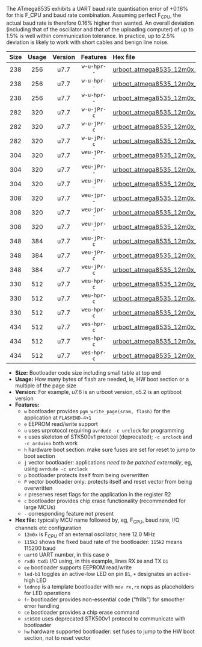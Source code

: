 The ATmega8535 exhibits a UART baud rate quantisation error of +0.16% for this F_CPU and baud rate combination. Assuming perfect F<sub>CPU</sub>, the actual baud rate is therefore 0.16% higher than wanted. An overall deviation (including that of the oscillator and that of the uploading computer) of up to 1.5% is well within communication tolerance. In practice, up to 2.5% deviation is likely to work with short cables and benign line noise.

|Size|Usage|Version|Features|Hex file|
|:-:|:-:|:-:|:-:|:--|
|238|256|u7.7|`w-u-hpr--`|[urboot_atmega8535_12m0x_++38k4_uart0_rxd0_txd1_led+b0_fr_hw.hex](https://raw.githubusercontent.com/stefanrueger/urboot.hex/main/mcus/atmega8535/external_oscillator/fcpu_12m0x/br_++38k4/urboot_atmega8535_12m0x_++38k4_uart0_rxd0_txd1_led+b0_fr_hw.hex)|
|238|256|u7.7|`w-u-hpr--`|[urboot_atmega8535_12m0x_++38k4_uart0_rxd0_txd1_led+b7_fr_hw.hex](https://raw.githubusercontent.com/stefanrueger/urboot.hex/main/mcus/atmega8535/external_oscillator/fcpu_12m0x/br_++38k4/urboot_atmega8535_12m0x_++38k4_uart0_rxd0_txd1_led+b7_fr_hw.hex)|
|238|256|u7.7|`w-u-hpr--`|[urboot_atmega8535_12m0x_++38k4_uart0_rxd0_txd1_lednop_fr_hw.hex](https://raw.githubusercontent.com/stefanrueger/urboot.hex/main/mcus/atmega8535/external_oscillator/fcpu_12m0x/br_++38k4/urboot_atmega8535_12m0x_++38k4_uart0_rxd0_txd1_lednop_fr_hw.hex)|
|282|320|u7.7|`w-u-jPr-c`|[urboot_atmega8535_12m0x_++38k4_uart0_rxd0_txd1_led+b0_fr_ce.hex](https://raw.githubusercontent.com/stefanrueger/urboot.hex/main/mcus/atmega8535/external_oscillator/fcpu_12m0x/br_++38k4/urboot_atmega8535_12m0x_++38k4_uart0_rxd0_txd1_led+b0_fr_ce.hex)|
|282|320|u7.7|`w-u-jPr-c`|[urboot_atmega8535_12m0x_++38k4_uart0_rxd0_txd1_led+b7_fr_ce.hex](https://raw.githubusercontent.com/stefanrueger/urboot.hex/main/mcus/atmega8535/external_oscillator/fcpu_12m0x/br_++38k4/urboot_atmega8535_12m0x_++38k4_uart0_rxd0_txd1_led+b7_fr_ce.hex)|
|282|320|u7.7|`w-u-jPr-c`|[urboot_atmega8535_12m0x_++38k4_uart0_rxd0_txd1_lednop_fr_ce.hex](https://raw.githubusercontent.com/stefanrueger/urboot.hex/main/mcus/atmega8535/external_oscillator/fcpu_12m0x/br_++38k4/urboot_atmega8535_12m0x_++38k4_uart0_rxd0_txd1_lednop_fr_ce.hex)|
|304|320|u7.7|`weu-jPr--`|[urboot_atmega8535_12m0x_++38k4_uart0_rxd0_txd1_ee_led+b0.hex](https://raw.githubusercontent.com/stefanrueger/urboot.hex/main/mcus/atmega8535/external_oscillator/fcpu_12m0x/br_++38k4/urboot_atmega8535_12m0x_++38k4_uart0_rxd0_txd1_ee_led+b0.hex)|
|304|320|u7.7|`weu-jPr--`|[urboot_atmega8535_12m0x_++38k4_uart0_rxd0_txd1_ee_led+b7.hex](https://raw.githubusercontent.com/stefanrueger/urboot.hex/main/mcus/atmega8535/external_oscillator/fcpu_12m0x/br_++38k4/urboot_atmega8535_12m0x_++38k4_uart0_rxd0_txd1_ee_led+b7.hex)|
|304|320|u7.7|`weu-jPr--`|[urboot_atmega8535_12m0x_++38k4_uart0_rxd0_txd1_ee_lednop.hex](https://raw.githubusercontent.com/stefanrueger/urboot.hex/main/mcus/atmega8535/external_oscillator/fcpu_12m0x/br_++38k4/urboot_atmega8535_12m0x_++38k4_uart0_rxd0_txd1_ee_lednop.hex)|
|308|320|u7.7|`weu-jpr--`|[urboot_atmega8535_12m0x_++38k4_uart0_rxd0_txd1_ee_led+b0_fr.hex](https://raw.githubusercontent.com/stefanrueger/urboot.hex/main/mcus/atmega8535/external_oscillator/fcpu_12m0x/br_++38k4/urboot_atmega8535_12m0x_++38k4_uart0_rxd0_txd1_ee_led+b0_fr.hex)|
|308|320|u7.7|`weu-jpr--`|[urboot_atmega8535_12m0x_++38k4_uart0_rxd0_txd1_ee_led+b7_fr.hex](https://raw.githubusercontent.com/stefanrueger/urboot.hex/main/mcus/atmega8535/external_oscillator/fcpu_12m0x/br_++38k4/urboot_atmega8535_12m0x_++38k4_uart0_rxd0_txd1_ee_led+b7_fr.hex)|
|308|320|u7.7|`weu-jpr--`|[urboot_atmega8535_12m0x_++38k4_uart0_rxd0_txd1_ee_lednop_fr.hex](https://raw.githubusercontent.com/stefanrueger/urboot.hex/main/mcus/atmega8535/external_oscillator/fcpu_12m0x/br_++38k4/urboot_atmega8535_12m0x_++38k4_uart0_rxd0_txd1_ee_lednop_fr.hex)|
|348|384|u7.7|`weu-jPr-c`|[urboot_atmega8535_12m0x_++38k4_uart0_rxd0_txd1_ee_led+b0_fr_ce.hex](https://raw.githubusercontent.com/stefanrueger/urboot.hex/main/mcus/atmega8535/external_oscillator/fcpu_12m0x/br_++38k4/urboot_atmega8535_12m0x_++38k4_uart0_rxd0_txd1_ee_led+b0_fr_ce.hex)|
|348|384|u7.7|`weu-jPr-c`|[urboot_atmega8535_12m0x_++38k4_uart0_rxd0_txd1_ee_led+b7_fr_ce.hex](https://raw.githubusercontent.com/stefanrueger/urboot.hex/main/mcus/atmega8535/external_oscillator/fcpu_12m0x/br_++38k4/urboot_atmega8535_12m0x_++38k4_uart0_rxd0_txd1_ee_led+b7_fr_ce.hex)|
|348|384|u7.7|`weu-jPr-c`|[urboot_atmega8535_12m0x_++38k4_uart0_rxd0_txd1_ee_lednop_fr_ce.hex](https://raw.githubusercontent.com/stefanrueger/urboot.hex/main/mcus/atmega8535/external_oscillator/fcpu_12m0x/br_++38k4/urboot_atmega8535_12m0x_++38k4_uart0_rxd0_txd1_ee_lednop_fr_ce.hex)|
|330|512|u7.7|`weu-hpr-c`|[urboot_atmega8535_12m0x_++38k4_uart0_rxd0_txd1_ee_led+b0_fr_ce_hw.hex](https://raw.githubusercontent.com/stefanrueger/urboot.hex/main/mcus/atmega8535/external_oscillator/fcpu_12m0x/br_++38k4/urboot_atmega8535_12m0x_++38k4_uart0_rxd0_txd1_ee_led+b0_fr_ce_hw.hex)|
|330|512|u7.7|`weu-hpr-c`|[urboot_atmega8535_12m0x_++38k4_uart0_rxd0_txd1_ee_led+b7_fr_ce_hw.hex](https://raw.githubusercontent.com/stefanrueger/urboot.hex/main/mcus/atmega8535/external_oscillator/fcpu_12m0x/br_++38k4/urboot_atmega8535_12m0x_++38k4_uart0_rxd0_txd1_ee_led+b7_fr_ce_hw.hex)|
|330|512|u7.7|`weu-hpr-c`|[urboot_atmega8535_12m0x_++38k4_uart0_rxd0_txd1_ee_lednop_fr_ce_hw.hex](https://raw.githubusercontent.com/stefanrueger/urboot.hex/main/mcus/atmega8535/external_oscillator/fcpu_12m0x/br_++38k4/urboot_atmega8535_12m0x_++38k4_uart0_rxd0_txd1_ee_lednop_fr_ce_hw.hex)|
|434|512|u7.7|`wes-hpr-c`|[urboot_atmega8535_12m0x_++38k4_uart0_rxd0_txd1_ee_led+b0_fr_ce_stk500_hw.hex](https://raw.githubusercontent.com/stefanrueger/urboot.hex/main/mcus/atmega8535/external_oscillator/fcpu_12m0x/br_++38k4/urboot_atmega8535_12m0x_++38k4_uart0_rxd0_txd1_ee_led+b0_fr_ce_stk500_hw.hex)|
|434|512|u7.7|`wes-hpr-c`|[urboot_atmega8535_12m0x_++38k4_uart0_rxd0_txd1_ee_led+b7_fr_ce_stk500_hw.hex](https://raw.githubusercontent.com/stefanrueger/urboot.hex/main/mcus/atmega8535/external_oscillator/fcpu_12m0x/br_++38k4/urboot_atmega8535_12m0x_++38k4_uart0_rxd0_txd1_ee_led+b7_fr_ce_stk500_hw.hex)|
|434|512|u7.7|`wes-hpr-c`|[urboot_atmega8535_12m0x_++38k4_uart0_rxd0_txd1_ee_lednop_fr_ce_stk500_hw.hex](https://raw.githubusercontent.com/stefanrueger/urboot.hex/main/mcus/atmega8535/external_oscillator/fcpu_12m0x/br_++38k4/urboot_atmega8535_12m0x_++38k4_uart0_rxd0_txd1_ee_lednop_fr_ce_stk500_hw.hex)|

- **Size:** Bootloader code size including small table at top end
- **Usage:** How many bytes of flash are needed, ie, HW boot section or a multiple of the page size
- **Version:** For example, u7.6 is an urboot version, o5.2 is an optiboot version
- **Features:**
  + `w` bootloader provides `pgm_write_page(sram, flash)` for the application at `FLASHEND-4+1`
  + `e` EEPROM read/write support
  + `u` uses urprotocol requiring `avrdude -c urclock` for programming
  + `s` uses skeleton of STK500v1 protocol (deprecated); `-c urclock` and `-c arduino` both work
  + `h` hardware boot section: make sure fuses are set for reset to jump to boot section
  + `j` vector bootloader: applications *need to be patched externally*, eg, using `avrdude -c urclock`
  + `p` bootloader protects itself from being overwritten
  + `P` vector bootloader only: protects itself and reset vector from being overwritten
  + `r` preserves reset flags for the application in the register R2
  + `c` bootloader provides chip erase functionality (recommended for large MCUs)
  + `-` corresponding feature not present
- **Hex file:** typically MCU name followed by, eg, F<sub>CPU</sub>, baud rate, I/O channels etc configuration
  + `12m0x` is F<sub>CPU</sub> of an external oscillator, here 12.0 MHz
  + `115k2` shows the fixed baud rate of the bootloader: `115k2` means 115200 baud
  + `uart0` UART number, in this case `0`
  + `rxd0 txd1` I/O using, in this example, lines RX `D0` and TX `D1`
  + `ee` bootloader supports EEPROM read/write
  + `led-b1` toggles an active-low LED on pin `B1`, `+` designates an active-high LED
  + `lednop` is a template bootloader with `mov rx,rx` nops as placeholders for LED operations
  + `fr` bootloader provides non-essential code ("frills") for smoother error handling
  + `ce` bootloader provides a chip erase command
  + `stk500` uses deprecated STK500v1 protocol to communicate with bootloader
  + `hw` hardware supported bootloader: set fuses to jump to the HW boot section, not to reset vector
